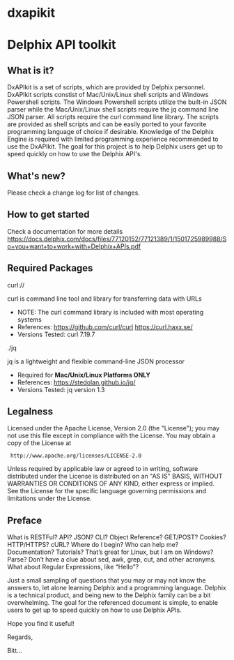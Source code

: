 # dxapikit

# **Delphix API toolkit**

## What is it?

DxAPIkit is a set of scripts, which are provided by Delphix personnel. DxAPIkit scripts constist of Mac/Unix/Linux shell scripts and Windows Powershell scripts. The Windows Powershell scripts utilize the built-in JSON parser while the Mac/Unix/Linux shell scripts require the jq command line JSON parser.  All scripts require the curl command line library. The scripts are provided as shell scripts and can be easily ported to your favorite programming language of choice if desirable. Knowledge of the Delphix Engine is required with limited programming experience recommended to use the DxAPIkit. The goal for this project is to help Delphix users get up to speed quickly on how to use the Delphix API's.


## What's new?

   Please check a change log for list of changes.

## How to get started

   Check a documentation for more details
   https://docs.delphix.com/docs/files/77120152/77121389/1/1501725989988/So+you+want+to+work+with+Delphix+APIs.pdf

## Required Packages

curl://

curl is command line tool and library for transferring data with URLs 
- NOTE: The curl command library is included with most operating systems
- References: https://github.com/curl/curl     https://curl.haxx.se/
- Versions Tested: curl 7.19.7 
  

./jq 

jq is a lightweight and flexible command-line JSON processor
- Required for **Mac/Unix/Linux Platforms ONLY**
- References: https://stedolan.github.io/jq/  
- Versions Tested: jq version 1.3
	
	      
## Legalness

 Licensed under the Apache License, Version 2.0 (the "License");
 you may not use this file except in compliance with the License.
 You may obtain a copy of the License at

     http://www.apache.org/licenses/LICENSE-2.0

 Unless required by applicable law or agreed to in writing, software
 distributed under the License is distributed on an "AS IS" BASIS,
 WITHOUT WARRANTIES OR CONDITIONS OF ANY KIND, either express or implied.
 See the License for the specific language governing permissions and
 limitations under the License.


## Preface

What is RESTFul?  API?  JSON?  CLI?  Object Reference?  GET/POST?  Cookies?  HTTP/HTTPS? cURL?  Where do I begin?  Who can help me?  Documentation?  Tutorials?  That’s great for Linux, but I am on Windows?  Parse?  Don’t have a clue about sed, awk, grep, cut, and other acronyms. What about Regular Expressions, like “Hello”?

Just a small sampling of questions that you may or may not know the answers to, let alone learning Delphix and a programming language. Delphix is a technical product, and being new to the Delphix family can be a bit overwhelming. The goal for the referenced document is simple, to enable users to get up to speed quickly on how to use Delphix APIs. 

Hope you find it useful! 

Regards,

Bitt... 
